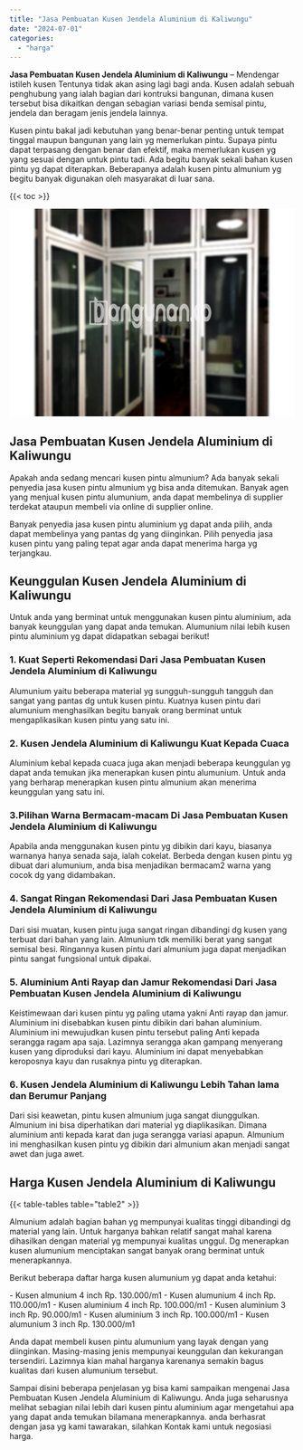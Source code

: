 ```yaml
---
title: "Jasa Pembuatan Kusen Jendela Aluminium di Kaliwungu"
date: "2024-07-01"
categories: 
  - "harga"
---
```


**Jasa Pembuatan Kusen Jendela Aluminium di Kaliwungu** – Mendengar istileh kusen Tentunya tidak akan asing lagi bagi anda. Kusen adalah sebuah penghubung yang ialah bagian dari kontruksi bangunan, dimana kusen tersebut bisa dikaitkan dengan sebagian variasi benda semisal pintu, jendela dan beragam jenis jendela lainnya.

Kusen pintu bakal jadi kebutuhan yang benar-benar penting untuk tempat tinggal maupun bangunan yang lain yg memerlukan pintu. Supaya pintu dapat terpasang dengan benar dan efektif, maka memerlukan kusen yg yang sesuai dengan untuk pintu tadi. Ada begitu banyak sekali bahan kusen pintu yg dapat diterapkan. Beberapanya adalah kusen pintu almunium yg begitu banyak digunakan oleh masyarakat di luar sana.

{{< toc >}}

![Jasa Pembuatan Kusen Jendela Aluminium di Kaliwungu](/images/harga-kusen-jendela-alumunium-05.png)

## Jasa Pembuatan Kusen Jendela Aluminium di Kaliwungu

Apakah anda sedang mencari kusen pintu almunium? Ada banyak sekali penyedia jasa kusen pintu almunium yg bisa anda ditemukan. Banyak agen yang menjual kusen pintu alumunium, anda dapat membelinya di supplier terdekat ataupun membeli via online di supplier online.

Banyak penyedia jasa kusen pintu aluminium yg dapat anda pilih, anda dapat membelinya yang pantas dg yang diinginkan. Pilih penyedia jasa kusen pintu yang paling tepat agar anda dapat menerima harga yg terjangkau.

## Keunggulan Kusen Jendela Aluminium di Kaliwungu

Untuk anda yang berminat untuk menggunakan kusen pintu aluminium, ada banyak keunggulan yang dapat anda temukan. Alumunium nilai lebih kusen pintu aluminium yg dapat didapatkan sebagai berikut!

### 1\. Kuat Seperti Rekomendasi Dari Jasa Pembuatan Kusen Jendela Aluminium di Kaliwungu

Alumunium yaitu beberapa material yg sungguh-sungguh tangguh dan sangat yang pantas dg untuk kusen pintu. Kuatnya kusen pintu dari alumunium menghasilkan begitu banyak orang berminat untuk mengaplikasikan kusen pintu yang satu ini.

### 2\. Kusen Jendela Aluminium di Kaliwungu Kuat Kepada Cuaca

Aluminium kebal kepada cuaca juga akan menjadi beberapa keunggulan yg dapat anda temukan jika menerapkan kusen pintu alumunium. Untuk anda yang berharap menerapkan kusen pintu almunium akan menerima keunggulan yang satu ini.

### 3.Pilihan Warna Bermacam-macam Di Jasa Pembuatan Kusen Jendela Aluminium di Kaliwungu

Apabila anda menggunakan kusen pintu yg dibikin dari kayu, biasanya warnanya hanya senada saja, ialah cokelat. Berbeda dengan kusen pintu yg dibuat dari alumunium, anda bisa menjadikan bermacam2 warna yang cocok dg yang didambakan.

### 4\. Sangat Ringan Rekomendasi Dari Jasa Pembuatan Kusen Jendela Aluminium di Kaliwungu

Dari sisi muatan, kusen pintu juga sangat ringan dibandingi dg kusen yang terbuat dari bahan yang lain. Almunium tdk memiliki berat yang sangat semisal besi. Ringannya kusen pintu dari almunium juga dapat menjadikan pintu sangat fungsional untuk dipakai.

### 5\. Aluminium Anti Rayap dan Jamur Rekomendasi Dari Jasa Pembuatan Kusen Jendela Aluminium di Kaliwungu

Keistimewaan dari kusen pintu yg paling utama yakni Anti rayap dan jamur. Aluminium ini disebabkan kusen pintu dibikin dari bahan aluminium. Aluminium ini mewujudkan kusen pintu tersebut paling Anti kepada serangga ragam apa saja. Lazimnya serangga akan gampang menyerang kusen yang diproduksi dari kayu. Aluminium ini dapat menyebabkan keroposnya kayu dan rusaknya pintu yg diterapkan.

### 6\. Kusen Jendela Aluminium di Kaliwungu Lebih Tahan lama dan Berumur Panjang

Dari sisi keawetan, pintu kusen almunium juga sangat diunggulkan. Almunium ini bisa diperhatikan dari material yg diaplikasikan. Dimana aluminium anti kepada karat dan juga serangga variasi apapun. Almunium ini menghasilkan kusen pintu yg dibikin dari almunium akan menjadi sangat awet dan juga awet.

## Harga Kusen Jendela Aluminium di Kaliwungu

{{< table-tables table="table2" >}}

Almunium adalah bagian bahan yg mempunyai kualitas tinggi dibandingi dg material yang lain. Untuk harganya bahkan relatif sangat mahal karena dihasilkan dengan material yg mempunyai kualitas unggul. Dg menerapkan kusen alumunium menciptakan sangat banyak orang berminat untuk menerapkannya.

Berikut beberapa daftar harga kusen alumunium yg dapat anda ketahui:

\- Kusen almunium 4 inch Rp. 130.000/m1 - Kusen alumunium 4 inch Rp. 110.000/m1 - Kusen aluminium 4 inch Rp. 100.000/m1 - Kusen aluminium 3 inch Rp. 90.000/m1 - Kusen aluminium 3 inch Rp. 100.000/m1 - Kusen alumunium 3 inch Rp. 130.000/m1

Anda dapat membeli kusen pintu alumunium yang layak dengan yang diinginkan. Masing-masing jenis mempunyai keunggulan dan kekurangan tersendiri. Lazimnya kian mahal harganya karenanya semakin bagus kualitas dari kusen alumunium tersebut.

Sampai disini beberapa penjelasan yg bisa kami sampaikan mengenai Jasa Pembuatan Kusen Jendela Aluminium di Kaliwungu. Anda juga seharusnya melihat sebagian nilai lebih dari kusen pintu aluminium agar mengetahui apa yang dapat anda temukan bilamana menerapkannya. anda berhasrat dengan jasa yg kami tawarakan, silahkan Kontak kami untuk negosiasi harga.
